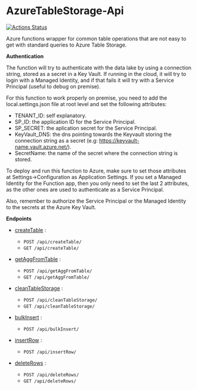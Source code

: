# AzureTableStorage-Api

[![Actions Status](https://github.com/Gorgoras/AzureTableStorage-Api/workflows/CI/badge.svg)](https://github.com/Gorgoras/AzureTableStorage-Api/actions)

Azure functions wrapper for common table operations that are not easy to get with standard queries to Azure Table Storage.

**Authentication**

The function will try to authenticate with the data lake by using a connection string, stored as a secret in a Key Vault. If running in the cloud, it will try to login with a Managed Identity, and if that fails it will try with a Service Principal (useful to debug on premise). 

For this function to work properly on premise, you need to add the local.settings.json file at root level and set the following attributes:
* TENANT_ID: self explanatory.
* SP_ID: the application ID for the Service Principal.
* SP_SECRET: the aplication secret for the Service Principal.
* KeyVault_DNS: the dns pointing towards the Keyvault storing the connection string as a secret (e.g: https://keyvault-name.vault.azure.net/).
* SecretName: the name of the secret where the connection string is stored.

To deploy and run this function to Azure, make sure to set those attributes at Settings->Configuration as Application Settings. If you set a Managed Identity for the Function app, then you only need to set the last 2 attributes, as the other ones are used to authenticate as a Service Principal.

Also, remember to authorize the Service Principal or the Managed Identity to the secrets at the Azure Key Vault.

**Endpoints**
* [createTable](documentation/createTable.md) :
	*	`POST /api/createTable/` 
	*	`GET /api/createTable/` 

* [getAggFromTable](documentation/getAggFromTable.md) : 
	* `POST /api/getAggFromTable/` 
	* `GET /api/getAggFromTable/` 

* [cleanTableStorage](documentation/cleanTableStorage.md) :
	*	`POST /api/cleanTableStorage/` 
	*	`GET /api/cleanTableStorage/` 

* [bulkInsert](documentation/bulkInsert.md) :
	*	`POST /api/bulkInsert/` 

* [insertRow](documentation/insertRow.md) :
	*	`POST /api/insertRow/` 

* [deleteRows](documentation/deleteRows.md) :
	*	`POST /api/deleteRows/` 
	*	`GET /api/deleteRows/` 

